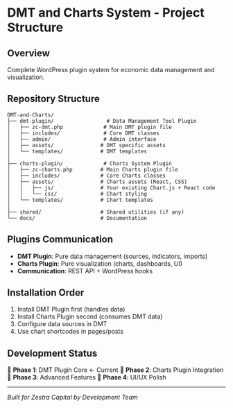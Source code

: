 # DMT and Charts System - Project Structure

## Overview
Complete WordPress plugin system for economic data management and visualization.

## Repository Structure

```
DMT-and-Charts/
├── dmt-plugin/                 # Data Management Tool Plugin
│   ├── zc-dmt.php             # Main DMT plugin file
│   ├── includes/              # Core DMT classes
│   ├── admin/                 # Admin interface
│   ├── assets/               # DMT specific assets
│   └── templates/            # DMT templates
│
├── charts-plugin/             # Charts System Plugin  
│   ├── zc-charts.php         # Main Charts plugin file
│   ├── includes/             # Core Charts classes
│   ├── assets/               # Charts assets (React, CSS)
│   │   ├── js/               # Your existing Chart.js + React code
│   │   └── css/              # Chart styling
│   └── templates/            # Chart templates
│
├── shared/                   # Shared utilities (if any)
└── docs/                     # Documentation
```

## Plugins Communication

- **DMT Plugin**: Pure data management (sources, indicators, imports)
- **Charts Plugin**: Pure visualization (charts, dashboards, UI)
- **Communication**: REST API + WordPress hooks

## Installation Order

1. Install DMT Plugin first (handles data)
2. Install Charts Plugin second (consumes DMT data)
3. Configure data sources in DMT
4. Use chart shortcodes in pages/posts

## Development Status

🔧 **Phase 1**: DMT Plugin Core ← Current
🔧 **Phase 2**: Charts Plugin Integration  
🔧 **Phase 3**: Advanced Features
🔧 **Phase 4**: UI/UX Polish

---
*Built for Zestra Capital by Development Team*
